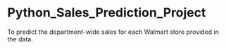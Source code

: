 # Python_Sales_Prediction_Project
To predict the department-wide sales for each Walmart store provided in the data.
